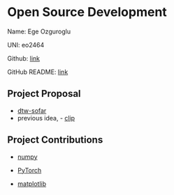 # Open Source Development

Name: Ege Ozguroglu

UNI: eo2464

Github: [link](https://github.com/egeozguroglu)

GitHub README: [link](https://github.com/egeozguroglu/egeozguroglu/blob/main/README.md)

## Project Proposal
- [dtw-sofar](../projects/python/dtw-sofar.md)
- previous idea, - [clip](../projects/python/clip.md)

## Project Contributions

- [numpy](../projects/python/numpy.md)

- [PyTorch](../projects/python/pytorch.md)

- [matplotlib](../projects/python/matplotlib.md)
